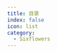 ```yaml
---
title: 目录
index: false
icon: list
category:
  - Sixflowers
---
```


<div class="catalog-display-container">
  <Catalog base='/yunzai' />
</div>

